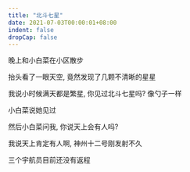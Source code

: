 ```yaml
---
title: "北斗七星"
date: 2021-07-03T00:00:01+08:00
indent: false
dropCap: false
---
```


晚上和小白菜在小区散步

抬头看了一眼天空, 竟然发现了几颗不清晰的星星

我说小时候满天都是繁星, 你见过北斗七星吗? 像勺子一样

小白菜说她见过

然后小白菜问我, 你说天上会有人吗?

我说天上肯定有人啊, 神州十二号刚发射不久

三个宇航员目前还没有返程
